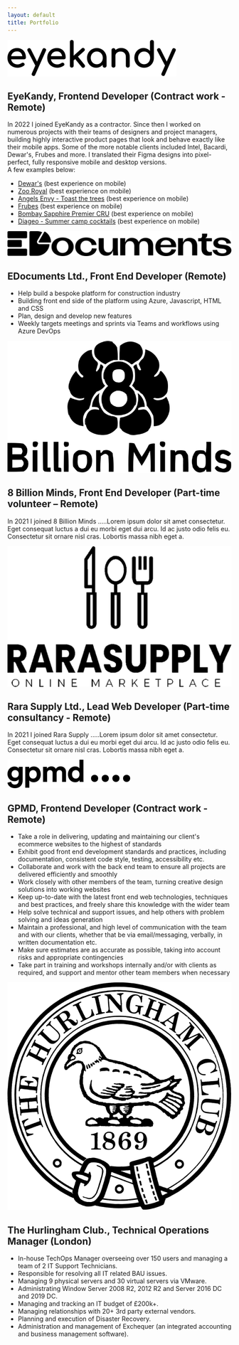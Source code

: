```yaml
---
layout: default
title: Portfolio
---
```


<section id="pastExperiences">
    <div class="experienceBlock">
        <img class="xpLogo" src="/assets/uploads/eyekandy.svg" alt="EyeKandy logo">
        <h2 class="xpTitle">EyeKandy, Frontend Developer (Contract work - Remote)</h2>
        <p class="xpText">
            In 2022 I joined EyeKandy as a contractor. Since then I worked on numerous projects with their teams of designers and project managers, building highly interactive product pages that look and behave exactly like their mobile apps.
            Some of the more notable clients included Intel, Bacardi, Dewar's, Frubes and more. I translated their Figma designs into pixel-perfect, fully responsive mobile and desktop versions.<br>
            A few examples below:
        </p>
        <ul class="xpLink">
            <li>
                <a href="https://spooky.si/dewars/" target="_blank">Dewar's</a> (best experience on mobile)
            </li>
            <li>
                <a href="https://spooky.si/zooroyal/" target="_blank">Zoo Royal</a> (best experience on mobile)
            </li>
            <li>
                <a href="https://spooky.si/angelsenvy/" target="_blank">Angels Envy - Toast the trees</a> (best experience on mobile)
            </li>
            <li>
                <a href="https://spooky.si/frubes/" target="_blank">Frubes</a> (best experience on mobile)
            </li>
            <li>
                <a href="https://spooky.si/cru/" target="_blank">Bombay Sapphire Premier CRU</a> (best experience on mobile)
            </li>
            <li>
                <a href="https://spooky.si/diageo/" target="_blank">Diageo - Summer camp cocktails</a> (best experience on mobile)
            </li>
        </ul>
    </div>
    <div class="experienceBlock">
        <img class="xpLogo" src="/assets/uploads/edocuments.svg" alt="EDocuments logo">
        <h2 class="xpTitle">EDocuments Ltd., Front End Developer (Remote)</h2>
        <ul class="xpText">
            <li>Help build a bespoke platform for construction industry</li>
            <li>Building front end side of the platform using Azure, Javascript, HTML and CSS</li>
            <li>Plan, design and develop new features</li>
            <li>Weekly targets meetings and sprints via Teams and workflows using Azure DevOps</li>
        </ul>
    </div>
    <div class="experienceBlock">
        <img class="xpLogo" src="/assets/uploads/8bm.svg" alt="8 Billion Minds logo">
        <h2 class="xpTitle">8 Billion Minds, Front End Developer (Part-time volunteer – Remote)</h2>
        <p class="xpText">
            In 2021 I joined 8 Billion Minds .....Lorem ipsum dolor sit amet consectetur. Eget consequat luctus a dui eu morbi eget dui arcu. Id ac justo odio felis eu. Consectetur sit ornare nisl cras. Lobortis massa nibh eget a.
        </p>
    </div>
    <div class="experienceBlock">
        <img class="xpLogo" src="/assets/uploads/rara.svg" alt="Rara Supply logo">
        <h2 class="xpTitle">Rara Supply Ltd., Lead Web Developer (Part-time consultancy - Remote)</h2>
        <p class="xpText">
            In 2021 I joined Rara Supply .....Lorem ipsum dolor sit amet consectetur. Eget consequat luctus a dui eu morbi eget dui arcu. Id ac justo odio felis eu. Consectetur sit ornare nisl cras. Lobortis massa nibh eget a.
        </p>
    </div>
    <div class="experienceBlock">
        <img class="xpLogo" src="/assets/uploads/gpmd.svg" alt="GPMD logo">
        <h2 class="xpTitle">GPMD, Frontend Developer (Contract work - Remote)</h2>
        <ul class="xpText">
            <li>Take a role in delivering, updating and maintaining our client's ecommerce websites to the highest of standards</li>
            <li>Exhibit good front end development standards and practices, including documentation, consistent code style, testing, accessibility etc.</li>
            <li>Collaborate and work with the back end team to ensure all projects are delivered efficiently and smoothly</li>
            <li>Work closely with other members of the team, turning creative design solutions into working websites</li>
            <li>Keep up-to-date with the latest front end web technologies, techniques and best practices, and freely share this knowledge with the wider team</li>
            <li>Help solve technical and support issues, and help others with problem solving and ideas generation</li>
            <li>Maintain a professional, and high level of communication with the team and with our clients, whether that be via email/messaging, verbally, in written documentation etc.</li>
            <li>Make sure estimates are as accurate as possible, taking into account risks and appropriate contingencies</li>
            <li>Take part in training and workshops internally and/or with clients as required, and support and mentor other team members when necessary</li>
        </ul>
    </div>
    <div class="experienceBlock">
        <img class="xpLogo" src="/assets/uploads/hurlingham.svg" alt="The Hurlingham Club logo">
        <h2 class="xpTitle">The Hurlingham Club., Technical Operations Manager (London)</h2>
        <ul class="xpText">
            <li>In-house TechOps Manager overseeing over 150 users and managing a team of 2 IT Support Technicians.</li>
            <li>Responsible for resolving all IT related BAU issues.</li>
            <li>Managing 9 physical servers and 30 virtual servers via VMware.</li>
            <li>Administrating Window Server 2008 R2, 2012 R2 and Server 2016 DC and 2019 DC.</li>
            <li>Managing and tracking an IT budget of £200k+.</li>
            <li>Managing relationships with 20+ 3rd party external vendors.</li>
            <li>Planning and execution of Disaster Recovery.</li>
            <li>Administration and management of Exchequer (an integrated accounting and business management
            software).</li>
        </ul>
    </div>
</section>